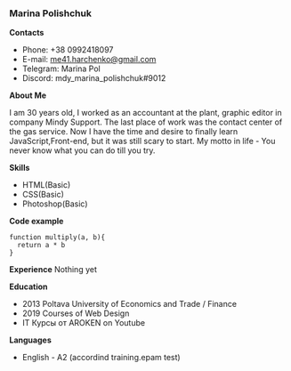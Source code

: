 ### Marina Polishchuk

**Contacts**
* Phone: +38 0992418097
* E-mail: me41.harchenko@gmail.com
* Telegram: Marina Pol
* Discord: mdy_marina_polishchuk#9012

**About Me**

I am 30 years old,  I worked as an accountant at the plant, graphic editor in company Mindy Support. The last place of work was the contact center of the gas service. Now I have the time and desire to finally learn JavaScript,Front-end, but it was still scary to start. My motto in life  - You never know what you can do till you try.

**Skills**
* HTML(Basic)
* CSS(Basic)
* Photoshop(Basic)
 
**Code example**
```
function multiply(a, b){
  return a * b
}
```

**Experience**
Nothing yet

**Education**
* 2013 Poltava University of Economics and Trade / Finance
* 2019 Courses of Web Design
* IT Курсы от AROKEN on Youtube

**Languages**
* English - A2 (accordind training.epam test) 
